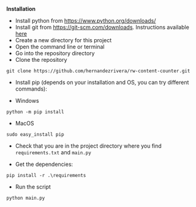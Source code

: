**Installation**

- Install python from https://www.python.org/downloads/
- Install git from https://git-scm.com/downloads. Instructions available [here](https://www.linode.com/docs/development/version-control/how-to-install-git-on-linux-mac-and-windows/)
- Create a new directory for this project 
- Open the command line or terminal
- Go into the repository directory
- Clone the repository 

```
git clone https://github.com/hernandezrivera/rw-content-counter.git
```
- Install pip (depends on your installation and OS, you can try different commands):

 - Windows
```
python -m pip install
```
 - MacOS
```
sudo easy_install pip
```
- Check that you are in the project directory where you find ``requirements.txt`` and ``main.py``
 
- Get the dependencies: 
```
pip install -r .\requirements
```
- Run the script 
```
python main.py
```
